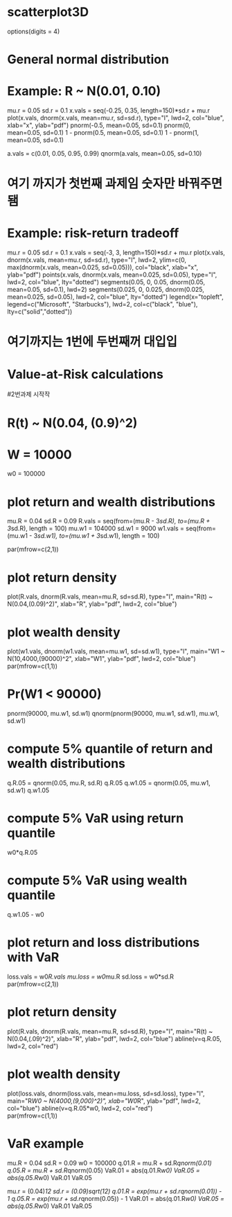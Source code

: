 # scatterplot3D
options(digits = 4)


#
# General normal distribution
#

# Example: R ~ N(0.01, 0.10)
mu.r = 0.05
sd.r = 0.1
x.vals = seq(-0.25, 0.35, length=150)*sd.r + mu.r
plot(x.vals, dnorm(x.vals, mean=mu.r, sd=sd.r), type="l", lwd=2, 
     col="blue", xlab="x", ylab="pdf")
pnorm(-0.5, mean=0.05, sd=0.1)
pnorm(0, mean=0.05, sd=0.1)
1 - pnorm(0.5, mean=0.05, sd=0.1)
1 - pnorm(1, mean=0.05, sd=0.1)

a.vals = c(0.01, 0.05, 0.95, 0.99)
qnorm(a.vals, mean=0.05, sd=0.10)
# 여기 까지가 첫번째 과제임 숫자만 바꿔주면됌


# Example: risk-return tradeoff
mu.r = 0.05
sd.r = 0.1
x.vals = seq(-3, 3, length=150)*sd.r + mu.r
plot(x.vals, dnorm(x.vals, mean=mu.r, sd=sd.r), type="l", lwd=2, 
     ylim=c(0, max(dnorm(x.vals, mean=0.025, sd=0.05))),
     col="black", xlab="x", ylab="pdf")
points(x.vals, dnorm(x.vals, mean=0.025, sd=0.05), type="l", lwd=2,
       col="blue", lty="dotted")
segments(0.05, 0, 0.05, dnorm(0.05, mean=0.05, sd=0.1), lwd=2)
segments(0.025, 0, 0.025, dnorm(0.025, mean=0.025, sd=0.05), lwd=2, 
         col="blue", lty="dotted")
legend(x="topleft", legend=c("Microsoft", "Starbucks"), lwd=2,
       col=c("black", "blue"), lty=c("solid","dotted"))

# 여기까지는 1번에 두번째꺼 대입입

#
# Value-at-Risk calculations
#2번과제 시작작

# R(t) ~ N(0.04, (0.9)^2)
# W = 10000
w0 = 100000
# plot return and wealth distributions
mu.R = 0.04
sd.R = 0.09
R.vals = seq(from=(mu.R - 3*sd.R), to=(mu.R + 3*sd.R), length = 100)
mu.w1 = 104000
sd.w1 = 9000
w1.vals = seq(from=(mu.w1 - 3*sd.w1), to=(mu.w1 + 3*sd.w1), length = 100)

par(mfrow=c(2,1))
# plot return density
plot(R.vals, dnorm(R.vals, mean=mu.R, sd=sd.R), type="l", 
     main="R(t) ~ N(0.04,(0.09)^2)", xlab="R", ylab="pdf",
     lwd=2, col="blue")
# plot wealth density
plot(w1.vals, dnorm(w1.vals, mean=mu.w1, sd=sd.w1), type="l", 
     main="W1 ~ N(10,4000,(90000)^2", xlab="W1", ylab="pdf",
     lwd=2, col="blue")
par(mfrow=c(1,1))



# Pr(W1 < 90000)
pnorm(90000, mu.w1, sd.w1)
qnorm(pnorm(90000, mu.w1, sd.w1), mu.w1, sd.w1)

# compute 5% quantile of return and wealth distributions
q.R.05 = qnorm(0.05, mu.R, sd.R)
q.R.05
q.w1.05 = qnorm(0.05, mu.w1, sd.w1)
q.w1.05

# compute 5% VaR using return quantile
w0*q.R.05

# compute 5% VaR using wealth quantile
q.w1.05 - w0

# plot return and loss distributions with VaR
loss.vals = w0*R.vals
mu.loss = w0*mu.R
sd.loss = w0*sd.R
par(mfrow=c(2,1))
# plot return density
plot(R.vals, dnorm(R.vals, mean=mu.R, sd=sd.R), type="l", 
     main="R(t) ~ N(0.04,(.09)^2)", xlab="R", ylab="pdf",
     lwd=2, col="blue")
abline(v=q.R.05, lwd=2, col="red")     
# plot wealth density
plot(loss.vals, dnorm(loss.vals, mean=mu.loss, sd=sd.loss), type="l", 
     main="R*W0 ~ N(4000,(9,000)^2)", xlab="W0*R", ylab="pdf",
     lwd=2, col="blue")
abline(v=q.R.05*w0, lwd=2, col="red")       
par(mfrow=c(1,1))


# VaR example
mu.R = 0.04
sd.R = 0.09
w0 = 100000
q.01.R = mu.R + sd.R*qnorm(0.01)
q.05.R = mu.R + sd.R*qnorm(0.05)
VaR.01 = abs(q.01.R*w0)
VaR.05 = abs(q.05.R*w0)
VaR.01
VaR.05

mu.r = (0.04)*12
sd.r = (0.09)*sqrt(12)
q.01.R = exp(mu.r + sd.r*qnorm(0.01)) - 1
q.05.R = exp(mu.r + sd.r*qnorm(0.05)) - 1
VaR.01 = abs(q.01.R*w0)
VaR.05 = abs(q.05.R*w0)
VaR.01
VaR.05
